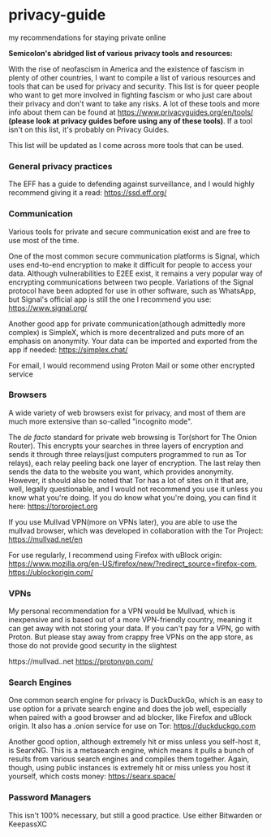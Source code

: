 # privacy-guide
my recommendations for staying private online

**Semicolon's abridged list of various privacy tools and resources:**

With the rise of neofascism in America and the existence of fascism in plenty of other countries, I want to compile a list of various resources and tools that can be used for privacy and security. This list is for queer people who want to get more involved in fighting fascism or who just care about their privacy and don't want to take any risks. A lot of these tools and more info about them can be found at https://www.privacyguides.org/en/tools/ **(please look at privacy guides before using any of these tools)**. If a tool isn't on this list, it's probably on Privacy Guides.

This list will be updated as I come across more tools that can be used.

### General privacy practices

The EFF has a guide to defending against surveillance, and I would highly recommend giving it a read: https://ssd.eff.org/

### Communication

Various tools for private and secure communication exist and are free to use most of the time. 

One of the most common secure communication platforms is Signal, which uses end-to-end encryption to make it difficult for people to access your data. Although vulnerabilities to E2EE exist, it remains a very popular way of encrypting communications between two people. Variations of the Signal protocol have been adopted for use in other software, such as WhatsApp, but Signal's official app is still the one I recommend you use: https://www.signal.org/

Another good app for private communication(athough admittedly more complex) is SimpleX, which is more decentralized and puts more of an emphasis on anonymity. Your data can be imported and exported from the app if needed: https://simplex.chat/

For email, I would recommend using Proton Mail or some other encrypted service

### Browsers

A wide variety of web browsers exist for privacy, and most of them are much more extensive than so-called "incognito mode".

The *de facto* standard for private web browsing is Tor(short for The Onion Router). This encrypts your searches in three layers of encryption and sends it through three relays(just computers programmed to run as Tor relays), each relay peeling back one layer of encryption. The last relay then sends the data to the website you want, which provides anonymity. However, it should also be noted that Tor has a lot of sites on it that are, well, legally questionable, and I would not recommend you use it unless you know what you're doing. If you do know what you're doing, you can find it here: https://torproject.org

If you use Mullvad VPN(more on VPNs later), you are able to use the mullvad browser, which was developed in collaboration with the Tor Project: https://mullvad.net/en

For use regularly, I recommend using Firefox with uBlock origin: https://www.mozilla.org/en-US/firefox/new/?redirect_source=firefox-com, https://ublockorigin.com/

### VPNs

My personal recommendation for a VPN would be Mullvad, which is inexpensive and is based out of a more VPN-friendly country, meaning it can get away with not storing your data. If you can't pay for a VPN, go with Proton. But please stay away from crappy free VPNs on the app store, as those do not provide good security in the slightest

https://mullvad..net
https://protonvpn.com/

### Search Engines

One common search engine for privacy is DuckDuckGo, which is an easy to use option for a private search engine and does the job well, especially when paired with a good browser and ad blocker, like Firefox and uBlock origin. It also has a .onion service for use on Tor: https://duckduckgo.com

Another good option, although extremely hit or miss unless you self-host it, is SearxNG. This is a metasearch engine, which means it pulls a bunch of results from various search engines and compiles them together. Again, though, using public instances is extremely hit or miss unless you host it yourself, which costs money: https://searx.space/

### Password Managers

This isn't 100% necessary, but still a good practice. Use either Bitwarden or KeepassXC
